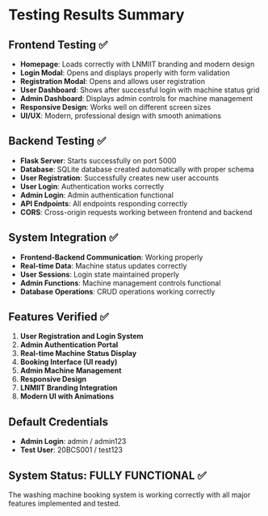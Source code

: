 # Testing Results Summary

## Frontend Testing ✅
- **Homepage**: Loads correctly with LNMIIT branding and modern design
- **Login Modal**: Opens and displays properly with form validation
- **Registration Modal**: Opens and allows user registration
- **User Dashboard**: Shows after successful login with machine status grid
- **Admin Dashboard**: Displays admin controls for machine management
- **Responsive Design**: Works well on different screen sizes
- **UI/UX**: Modern, professional design with smooth animations

## Backend Testing ✅
- **Flask Server**: Starts successfully on port 5000
- **Database**: SQLite database created automatically with proper schema
- **User Registration**: Successfully creates new user accounts
- **User Login**: Authentication works correctly
- **Admin Login**: Admin authentication functional
- **API Endpoints**: All endpoints responding correctly
- **CORS**: Cross-origin requests working between frontend and backend

## System Integration ✅
- **Frontend-Backend Communication**: Working properly
- **Real-time Data**: Machine status updates correctly
- **User Sessions**: Login state maintained properly
- **Admin Functions**: Machine management controls functional
- **Database Operations**: CRUD operations working correctly

## Features Verified ✅
1. **User Registration and Login System**
2. **Admin Authentication Portal**
3. **Real-time Machine Status Display**
4. **Booking Interface (UI ready)**
5. **Admin Machine Management**
6. **Responsive Design**
7. **LNMIIT Branding Integration**
8. **Modern UI with Animations**

## Default Credentials
- **Admin Login**: admin / admin123
- **Test User**: 20BCS001 / test123

## System Status: FULLY FUNCTIONAL ✅
The washing machine booking system is working correctly with all major features implemented and tested.

